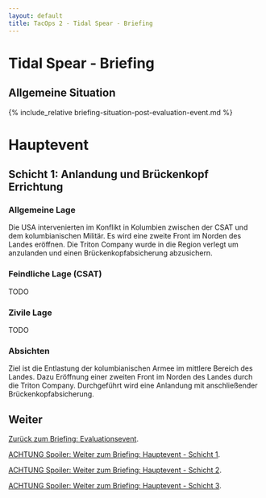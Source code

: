 ```yaml
---
layout: default
title: TacOps 2 - Tidal Spear - Briefing
---
```


<div markdown="1" class="briefing-textblock">

# Tidal Spear - Briefing

## Allgemeine Situation

{% include_relative briefing-situation-post-evaluation-event.md %}

# Hauptevent

## Schicht 1: Anlandung und Brückenkopf Errichtung  

### Allgemeine Lage

Die USA intervenierten im Konflikt in Kolumbien zwischen der CSAT und dem kolumbianischen Militär.
Es wird eine zweite Front im Norden des Landes eröffnen.
Die Triton Company wurde in die Region verlegt um anzulanden und einen Brückenkopfabsicherung abzusichern.

### Feindliche Lage (CSAT)

TODO

### Zivile Lage

TODO

### Absichten

Ziel ist die Entlastung der kolumbianischen Armee im mittlere Bereich des Landes.
Dazu Eröffnung einer zweiten Front im Norden des Landes durch die Triton Company.
Durchgeführt wird eine Anlandung mit anschließender Brückenkopfabsicherung.

## Weiter

[Zurück zum Briefing: Evaluationsevent](./briefing-main-event-2.html).

[ACHTUNG Spoiler: Weiter zum Briefing: Hauptevent - Schicht 1](./briefing-main-event-1.html).

[ACHTUNG Spoiler: Weiter zum Briefing: Hauptevent - Schicht 2](./briefing-main-event-2.html).

[ACHTUNG Spoiler: Weiter zum Briefing: Hauptevent - Schicht 3](./briefing-main-event-3.html).
